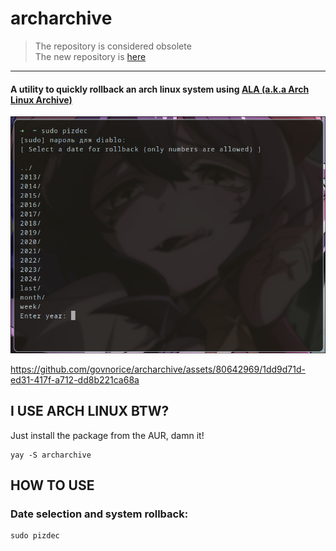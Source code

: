 # archarchive
> The repository is considered obsolete<br />
> The new repository is [here](https://github.com/progzone122/archarchive)
___
#### A utility to quickly rollback an arch linux system using [ALA (a.k.a Arch Linux Archive)](https://wiki.archlinux.org/title/Arch_Linux_Archive)

![program_screenshot.png](program_screenshot.png)

https://github.com/govnorice/archarchive/assets/80642969/1dd9d71d-ed31-417f-a712-dd8b221ca68a

## I USE ARCH LINUX BTW?
Just install the package from the AUR, damn it!
```
yay -S archarchive
```

## HOW TO USE
### Date selection and system rollback:
```
sudo pizdec
```
